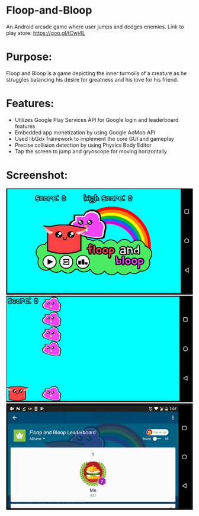 # Floop-and-Bloop
An Android arcade game where user jumps and dodges enemies. Link to play store: https://goo.gl/tCwj4L

# Purpose:
Floop and Bloop is a game depicting the inner turmoils of a creature as he struggles balancing his desire for greatness and his love for his friend.

# Features:
- Utilizes Google Play Services API for Google login and leaderboard features
- Embedded app monetization by using Google AdMob API
- Used libGdx framework to implement the core GUI and gameplay
- Precise collision detection by using Physics Body Editor
- Tap the screen to jump and gryoscope for moving horizontally

# Screenshot:
![Alt text](/screenshots/menu.PNG)
![Alt text](/screenshots/play.PNG)
![Alt text](/screenshots/leaderboard.PNG)
